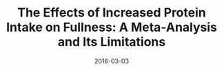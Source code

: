 ---
title: "The Effects of Increased Protein Intake on Fullness: A Meta-Analysis and Its Limitations"
citation: "**Dhillon J**, Craig BA, Leidy HJ, Amankwaah AF, Osei-Boadi Anguah K, Jacobs A, Jones BL, Jones JB, Keeler CL, Keller CEM, McCrory MA, Rivera RL, Slebodnik M, Mattes RM, Tucker RM. *Journal of the Academy of Nutrition and Dietetics*. 2016."
date: '2016-03-03'
image: '/static/img/pub/protein_fullness.jpg'
pmid: '26947338'
---